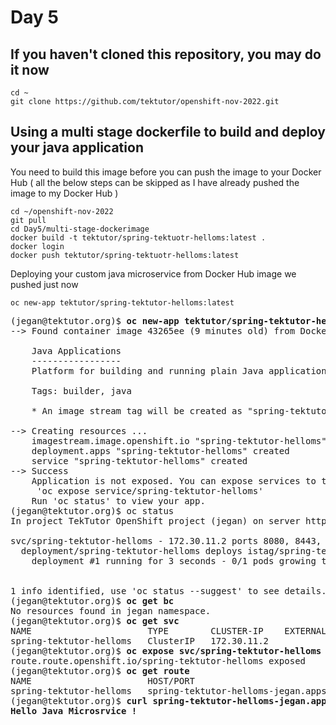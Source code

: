 # Day 5

## If you haven't cloned this repository, you may do it now
```
cd ~
git clone https://github.com/tektutor/openshift-nov-2022.git
```

## Using a multi stage dockerfile to build and deploy your java application

You need to build this image before you can push the image to your Docker Hub ( all the below steps can be skipped as I have already pushed the image to my Docker Hub )
```
cd ~/openshift-nov-2022
git pull
cd Day5/multi-stage-dockerimage
docker build -t tektutor/spring-tektuotr-helloms:latest .
docker login
docker push tektutor/spring-tektuotr-helloms:latest
```

Deploying your custom java microservice from Docker Hub image we pushed just now
```
oc new-app tektutor/spring-tektutor-helloms:latest
```

<pre>
(jegan@tektutor.org)$ <b>oc new-app tektutor/spring-tektutor-helloms:latest</b>
--> Found container image 43265ee (9 minutes old) from Docker Hub for "tektutor/spring-tektutor-helloms:latest"

    Java Applications 
    ----------------- 
    Platform for building and running plain Java applications (fat-jar and flat classpath)

    Tags: builder, java

    * An image stream tag will be created as "spring-tektutor-helloms:latest" that will track this image

--> Creating resources ...
    imagestream.image.openshift.io "spring-tektutor-helloms" created
    deployment.apps "spring-tektutor-helloms" created
    service "spring-tektutor-helloms" created
--> Success
    Application is not exposed. You can expose services to the outside world by executing one or more of the commands below:
     'oc expose service/spring-tektutor-helloms' 
    Run 'oc status' to view your app.
(jegan@tektutor.org)$ oc status
In project TekTutor OpenShift project (jegan) on server https://api.ocp.tektutor.org:6443

svc/spring-tektutor-helloms - 172.30.11.2 ports 8080, 8443, 8778
  deployment/spring-tektutor-helloms deploys istag/spring-tektutor-helloms:latest 
    deployment #1 running for 3 seconds - 0/1 pods growing to 1


1 info identified, use 'oc status --suggest' to see details.
(jegan@tektutor.org)$ <b>oc get bc</b>
No resources found in jegan namespace.
(jegan@tektutor.org)$ <b>oc get svc</b>
NAME                      TYPE        CLUSTER-IP    EXTERNAL-IP   PORT(S)                      AGE
spring-tektutor-helloms   ClusterIP   172.30.11.2   <none>        8080/TCP,8443/TCP,8778/TCP   53s
(jegan@tektutor.org)$ <b>oc expose svc/spring-tektutor-helloms</b>
route.route.openshift.io/spring-tektutor-helloms exposed
(jegan@tektutor.org)$ <b>oc get route</b>
NAME                      HOST/PORT                                             PATH   SERVICES                  PORT       TERMINATION   WILDCARD
spring-tektutor-helloms   spring-tektutor-helloms-jegan.apps.ocp.tektutor.org          spring-tektutor-helloms   8080-tcp                 None
(jegan@tektutor.org)$ <b>curl spring-tektutor-helloms-jegan.apps.ocp.tektutor.org</b>
<b>Hello Java Microsrvice !</b>
</pre>
